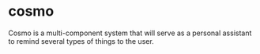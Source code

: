 cosmo
=====

Cosmo is a multi-component system that will serve as a personal assistant to
remind several types of things to the user.
